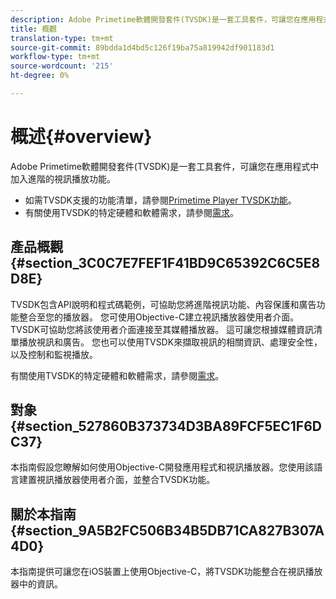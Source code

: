 ```yaml
---
description: Adobe Primetime軟體開發套件(TVSDK)是一套工具套件，可讓您在應用程式中加入進階的視訊播放功能。
title: 概觀
translation-type: tm+mt
source-git-commit: 89bdda1d4bd5c126f19ba75a819942df901183d1
workflow-type: tm+mt
source-wordcount: '215'
ht-degree: 0%

---
```



# 概述{#overview}

Adobe Primetime軟體開發套件(TVSDK)是一套工具套件，可讓您在應用程式中加入進階的視訊播放功能。

* 如需TVSDK支援的功能清單，請參閱[Primetime Player TVSDK功能](../c-psdk-ios-1.4-overview/c-psdk-ios-1.4-overview-of-the-player.md)。
* 有關使用TVSDK的特定硬體和軟體需求，請參閱[需求](../c-psdk-ios-1.4-overview/c-psdk-ios-1.4-requirements.md)。

## 產品概觀{#section_3C0C7E7FEF1F41BD9C65392C6C5E8D8E}

TVSDK包含API說明和程式碼範例，可協助您將進階視訊功能、內容保護和廣告功能整合至您的播放器。 您可使用Objective-C建立視訊播放器使用者介面。 TVSDK可協助您將該使用者介面連接至其媒體播放器。 這可讓您根據媒體資訊清單播放視訊和廣告。 您也可以使用TVSDK來擷取視訊的相關資訊、處理安全性，以及控制和監視播放。

有關使用TVSDK的特定硬體和軟體需求，請參閱[需求](../c-psdk-ios-1.4-overview/c-psdk-ios-1.4-requirements.md)。

## 對象{#section_527860B373734D3BA89FCF5EC1F6DC37}

本指南假設您瞭解如何使用Objective-C開發應用程式和視訊播放器。您使用該語言建置視訊播放器使用者介面，並整合TVSDK功能。

## 關於本指南{#section_9A5B2FC506B34B5DB71CA827B307A4D0}

本指南提供可讓您在iOS裝置上使用Objective-C，將TVSDK功能整合在視訊播放器中的資訊。
